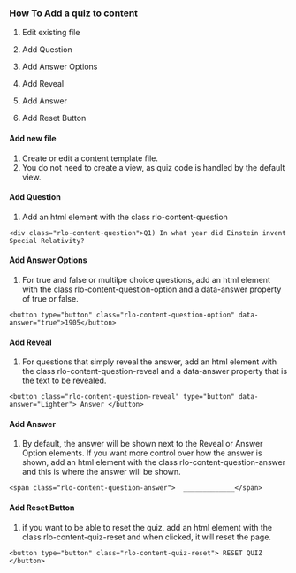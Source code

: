 ### How To Add a quiz to content
1. Edit existing file

2. Add Question

3. Add Answer Options

4. Add Reveal

5. Add Answer

6. Add Reset Button

#### Add new file
1. Create or edit a content template file.
2. You do not need to create a view, as quiz code is handled by the default view.

#### Add Question
1. Add an html element with the class rlo-content-question
```
<div class="rlo-content-question">Q1) In what year did Einstein invent Special Relativity?
```

#### Add Answer Options
1. For true and false or multilpe choice questions, add an html element with the
 class rlo-content-question-option and a data-answer property of true or false.
```
<button type="button" class="rlo-content-question-option" data-answer="true">1905</button>
```

#### Add Reveal
1. For questions that simply reveal the answer, add an html element with the
 class rlo-content-question-reveal and a data-answer property that is the text
to be revealed.
```
<button class="rlo-content-question-reveal" type="button" data-answer="Lighter"> Answer </button>
````

#### Add Answer
1. By default, the answer will be shown next to the Reveal or Answer Option 
elements.  If you want more control over how the answer is shown, add an html 
element with  the class rlo-content-question-answer and this is where the 
answer will be shown.
```
<span class="rlo-content-question-answer">  _____________</span>
```

#### Add Reset Button
1. if you want to be able to reset the quiz, add an html element with the class
rlo-content-quiz-reset and when clicked, it will reset the page.
```
<button type="button" class="rlo-content-quiz-reset"> RESET QUIZ </button>
```